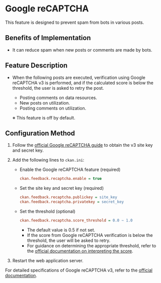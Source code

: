 # Google reCAPTCHA

This feature is designed to prevent spam from bots in various posts.

## Benefits of Implementation

* It can reduce spam when new posts or comments are made by bots.

## Feature Description

* When the following posts are executed, verification using Google reCAPTCHA v3 is performed, and if the calculated score is below the threshold, the user is asked to retry the post.
    * Posting comments on data resources.
    * New posts on utilization.
    * Posting comments on utilization.

    ※ This feature is off by default.

## Configuration Method

1. Follow the [official Google reCAPTCHA guide](https://developers.google.com/recaptcha/intro?hl=en) to obtain the v3 site key and secret key.

2. Add the following lines to `ckan.ini`:

    * Enable the Google reCAPTCHA feature (required)

        ```ini
        ckan.feedback.recaptcha.enable = true
        ```

    * Set the site key and secret key (required)

        ```ini
        ckan.feedback.recaptcha.publickey = site_key
        ckan.feedback.recaptcha.privatekey = secret_key
        ```

    * Set the threshold (optional)

        ```ini
        ckan.feedback.recaptcha.score_threshold = 0.0 ~ 1.0
        ```

        * The default value is 0.5 if not set.
        * If the score from Google reCAPTCHA verification is below the threshold, the user will be asked to retry.
        * For guidance on determining the appropriate threshold, refer to the [official documentation on interpreting the score](https://developers.google.com/recaptcha/docs/v3?hl=en#interpreting_the_score).

3. Restart the web application server.

For detailed specifications of Google reCAPTCHA v3, refer to the [official documentation](https://developers.google.com/recaptcha/docs/v3?hl=en).